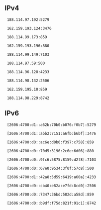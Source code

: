 ## IPv4
```
 188.114.97.192:5279
```
```
 162.159.193.124:3476
```
```
 188.114.99.173:859
```
```
 162.159.193.196:880
```
```
 188.114.99.149:7103
```
```
 188.114.97.59:500
```
```
 188.114.96.128:4233
```
```
 188.114.98.132:2506
```
```
 162.159.195.10:859
```
```
 188.114.98.229:8742
```

## IPv6
```
 [2606:4700:d1::a62b:70b0:b076:f0b7]:5279
```
```
 [2606:4700:d1::abb2:7151:a6fb:b6bf]:3476
```
```
 [2606:4700:d0::ac6e:d0b6:f397:c758]:859
```
```
 [2606:4700:d0::70d5:3196:2c6e:6d06]:880
```
```
 [2606:4700:d0::9fc6:5875:8159:d2f8]:7103
```
```
 [2606:4700:d0::67e0:9534:3f0f:57c8]:500
```
```
 [2606:4700:d1::42a8:5d59:6419:a60a]:4233
```
```
 [2606:4700:d0::cb40:e82a:e7fd:8cd0]:2506
```
```
 [2606:4700:d0::7347:36bd:582d:a58d]:859
```
```
 [2606:4700:d0::b9df:f75d:821f:91c1]:8742
```
